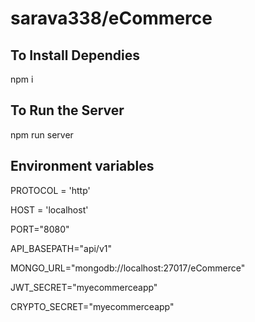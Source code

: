 # sarava338/eCommerce

## To Install Dependies

npm i


## To Run the Server

npm run server


## Environment variables

PROTOCOL = 'http'

HOST = 'localhost'

PORT="8080"

API_BASEPATH="api/v1"


MONGO_URL="mongodb://localhost:27017/eCommerce"


JWT_SECRET="myecommerceapp"

CRYPTO_SECRET="myecommerceapp"